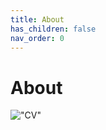 ```yaml
---
title: About
has_children: false
nav_order: 0
---
```


# About
!["CV"](https://raw.githubusercontent.com/jmquintana79/jmquintana79.github.io/main/_imgs/cv.png)
